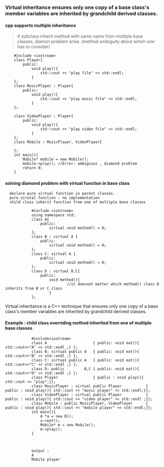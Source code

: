 ### Virtual inheritance ensures only one copy of a base class's member variables are inherited by grandchild derived classes. 

#### cpp supports multiple inheritance

> if subclass inherit method with same name from multiple base classes, diamon problem arise.
(method ambiguity about which one has to consider)


        #include <iostream>
        class Player{
            public:
                void play(){
                    std::cout << "play file" << std::endl;
                }        
        };
        class MusicPlayer : Player{
            public:
                void play(){
                    std::cout << "play music file" << std::endl;
                }
        };

        class VideoPlayer : Player{
            public:
                void play(){
                    std::cout << "play video file" << std::endl;
                }
        };
        class Mobile : MusicPlayer, VideoPlayer{

        };
        int main(){
            Mobile* mobile = new Mobile();
            mobile->play(); //Error: ambigious , diamond problem 
            return 0;
        }
        
        
        
#### solving diamond problem with virtual function in base class
      declare pure virtual function in parent classes. 
      pure virutal function : no implementation
      child class inherit function from one of multiple base classes
      
                #include <iostream>
                using namespace std;
                class A{
                    public:
                        virtual void method() = 0;
                };
                class B : virtual A {
                    public:
                        virtual void method() = 0;
                };
                class C: virtual A {
                    public:
                        virtual void method() = 0;
                };
                class D : virtual B,C{
                    public:
                        void method(){
                                //it doesnot matter which method() class D inherits from B or C class            
                        }
                };


Virtual inheritance is a C++ technique that ensures only one copy of a base class's member variables 
are inherited by grandchild derived classes. 



#### Example : child class overriding method inherited from one of multiple base classes


                #include<iostream>
                class A                     { public: void eat(){ std::cout<<"A" << std::endl ;} }; 
                class B: virtual public A   { public: void eat(){ std::cout<<"B" << std::endl ;} }; 
                class C: virtual public A   { public: void eat(){ std::cout<<"C" << std::endl ;} }; 
                class D: public         B,C { public: void eat(){ std::cout<<"D" << std::endl ;} }; 
                class Player                { public : void play(){ std::cout << "play";}};
                class MusicPlayer : virtual public Player           { public : void play(){ std::cout << "music player" << std::endl;}};
                class VideoPlayer : virtual public Player           { public : void play(){ std::cout << "video player" << std::endl ;}};
                class Mobile : public MusicPlayer, VideoPlayer      { public : void play(){ std::cout << "mobile player" << std::endl;}};
                int main(){ 
                    A *a = new D(); 
                    a->eat(); 
                    Mobile* m = new Mobile();    
                    m->play();
                } 
                
                
                
                output :
                A
                Mobile player

